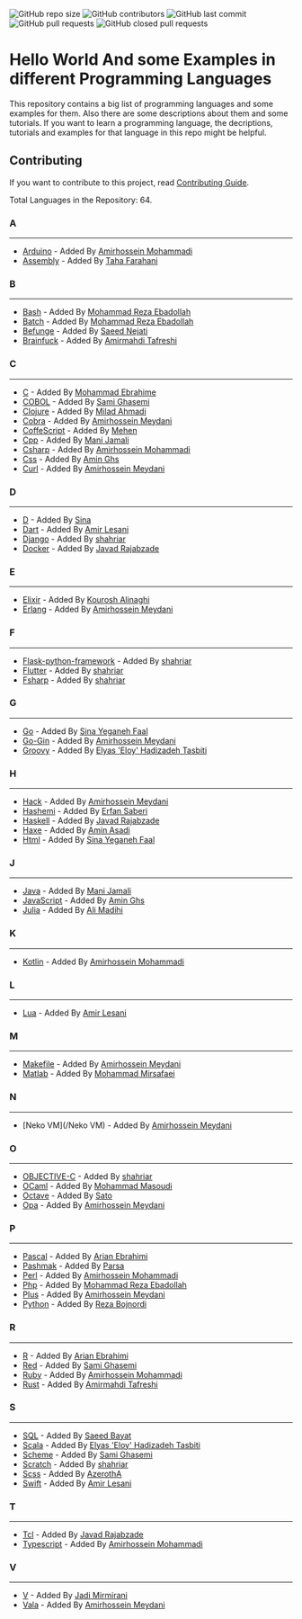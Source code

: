 <p>
<img alt="GitHub repo size" src="https://img.shields.io/github/repo-size/BlackIQ/Hello-World">
<img alt="GitHub contributors" src="https://img.shields.io/github/contributors/BlackIQ/Hello-World">
<img alt="GitHub last commit" src="https://img.shields.io/github/last-commit/BlackIQ/Hello-World">
<img alt="GitHub pull requests" src="https://img.shields.io/github/issues-pr/BlackIQ/Hello-World">
<img alt="GitHub closed pull requests" src="https://img.shields.io/github/issues-pr-closed/BlackIQ/Hello-World">
</p>

# Hello World And some Examples in different Programming Languages

This repository contains a big list of programming languages and some examples for them. Also there are some descriptions about them and some tutorials. If you want to learn a programming language, the decriptions, tutorials and examples for that language in this repo might be helpful.

## Contributing
If you want to contribute to this project, read [Contributing Guide](CONTRIBUTING.md).

Total Languages in the Repository: 64.


### A

---

- [Arduino](/Arduino) - Added By [Amirhossein Mohammadi](https://github.com/BlackIQ)
- [Assembly](/Assembly) - Added By [Taha Farahani](https://github.com/tahacodes)


### B

---

- [Bash](/Bash) - Added By [Mohammad Reza Ebadollah](https://github.com/ebad84)
- [Batch](/Batch) - Added By [Mohammad Reza Ebadollah](https://github.com/ebad84)
- [Befunge](/Befunge) - Added By [Saeed Nejati](https://github.com/saeednj)
- [Brainfuck](/Brainfuck) - Added By [Amirmahdi Tafreshi](https://github.com/mr-tafreshi)


### C

---

- [C](/C) - Added By [Mohammad Ebrahime](https://github.com/moheb2000)
- [COBOL](/COBOL) - Added By [Sami Ghasemi](https://github.com/sami2020pro)
- [Clojure](/Clojure) - Added By [Milad Ahmadi](https://github.com/Mildroid)
- [Cobra](/Cobra) - Added By [Amirhossein Meydani](https://github.com/amireshoon)
- [CoffeScript](/CoffeScript) - Added By [Mehen](https://github.com/mehanalavimajd)
- [Cpp](/Cpp) - Added By [Mani Jamali](https://github.com/manijamali2003)
- [Csharp](/Csharp) - Added By [Amirhossein Mohammadi](https://github.com/BlackIQ)
- [Css](/Css) - Added By [Amin Ghs](https://github.com/aminghs)
- [Curl](/Curl) - Added By [Amirhossein Meydani](https://github.com/amireshoon)


### D

---

- [D](/D) - Added By [Sina](https://github.com/sina-devel)
- [Dart](/Dart) - Added By [Amir Lesani](https://github.com/xenups)
- [Django](/Django) - Added By [shahriar](https://github.com/shahriaarrr)
- [Docker](/Docker) - Added By [Javad Rajabzade](https://github.com/Ja7adR)


### E

---

- [Elixir](/Elixir) - Added By [Kourosh Alinaghi](https://github.com/KouroshAlinaghi)
- [Erlang](/Erlang) - Added By [Amirhossein Meydani](https://github.com/amireshoon)


### F

---

- [Flask-python-framework](/Flask-python-framework) - Added By [shahriar](https://github.com/shahriaarrr)
- [Flutter](/Flutter) - Added By [shahriar](https://github.com/shahriaarrr)
- [Fsharp](/Fsharp) - Added By [shahriar](https://github.com/shahriaarrr)


### G

---

- [Go](/Go) - Added By [Sina Yeganeh Faal](https://github.com/SinaYeganeh0-0)
- [Go-Gin](/Go-Gin) - Added By [Amirhossein Meydani](https://github.com/amireshoon)
- [Groovy](/Groovy) - Added By [Elyas 'Eloy' Hadizadeh Tasbiti](https://github.com/elyashadizadeh)


### H

---

- [Hack](/Hack) - Added By [Amirhossein Meydani](https://github.com/amireshoon)
- [Hashemi](/Hashemi) - Added By [Erfan Saberi](https://github.com/erfansaberi)
- [Haskell](/Haskell) - Added By [Javad Rajabzade](https://github.com/Ja7adR)
- [Haxe](/Haxe) - Added By [Amin Asadi](https://github.com/aminasadiam)
- [Html](/Html) - Added By [Sina Yeganeh Faal](https://github.com/SinaYeganeh0-0)


### J

---

- [Java](/Java) - Added By [Mani Jamali](https://github.com/manijamali2003)
- [JavaScript](/JavaScript) - Added By [Amin Ghs](https://github.com/aminghs)
- [Julia](/Julia) - Added By [Ali Madihi](https://github.com/mrunderline)


### K

---

- [Kotlin](/Kotlin) - Added By [Amirhossein Mohammadi](https://github.com/BlackIQ)


### L

---

- [Lua](/Lua) - Added By [Amir Lesani](https://github.com/xenups)


### M

---

- [Makefile](/Makefile) - Added By [Amirhossein Meydani](https://github.com/amireshoon)
- [Matlab](/Matlab) - Added By [Mohammad Mirsafaei](https://github.com/MohammadMirsafaei)


### N

---

- [Neko VM](/Neko VM) - Added By [Amirhossein Meydani](https://github.com/amireshoon)


### O

---

- [OBJECTIVE-C](/OBJECTIVE-C) - Added By [shahriar](https://github.com/shahriaarrr)
- [OCaml](/OCaml) - Added By [Mohammad Masoudi](https://github.com/mmasoudih)
- [Octave](/Octave) - Added By [Sato](https://github.com/satocoder)
- [Opa](/Opa) - Added By [Amirhossein Meydani](https://github.com/amireshoon)


### P

---

- [Pascal](/Pascal) - Added By [Arian Ebrahimi](https://github.com/ribrea)
- [Pashmak](/Pashmak) - Added By [Parsa](https://github.com/pashmaklang)
- [Perl](/Perl) - Added By [Amirhossein Mohammadi](https://github.com/BlackIQ)
- [Php](/Php) - Added By [Mohammad Reza Ebadollah](https://github.com/ebad84)
- [Plus](/Plus) - Added By [Amirhossein Meydani](https://github.com/amireshoon)
- [Python](/Python) - Added By [Reza Bojnordi](https://github.com/rezabojnordi)


### R

---

- [R](/R) - Added By [Arian Ebrahimi](https://github.com/ribrea)
- [Red](/Red) - Added By [Sami Ghasemi](https://github.com/sami2020pro)
- [Ruby](/Ruby) - Added By [Amirhossein Mohammadi](https://github.com/BlackIQ)
- [Rust](/Rust) - Added By [Amirmahdi Tafreshi](https://github.com/mr-tafreshi)


### S

---

- [SQL](/SQL) - Added By [Saeed Bayat](https://github.com/01shadowalker01)
- [Scala](/Scala) - Added By [Elyas 'Eloy' Hadizadeh Tasbiti](https://github.com/elyashadizadeh)
- [Scheme](/Scheme) - Added By [Sami Ghasemi](https://github.com/sami2020pro)
- [Scratch](/Scratch) - Added By [shahriar](https://github.com/shahriaarrr)
- [Scss](/Scss) - Added By [AzerothA](https://github.com/AzerothA)
- [Swift](/Swift) - Added By [Amir Lesani](https://github.com/xenups)


### T

---

- [Tcl](/Tcl) - Added By [Javad Rajabzade](https://github.com/Ja7adR)
- [Typescript](/Typescript) - Added By [Amirhossein Mohammadi](https://github.com/BlackIQ)


### V

---

- [V](/V) - Added By [Jadi Mirmirani](https://github.com/jadijadi)
- [Vala](/Vala) - Added By [Amirhossein Meydani](https://github.com/amireshoon)
